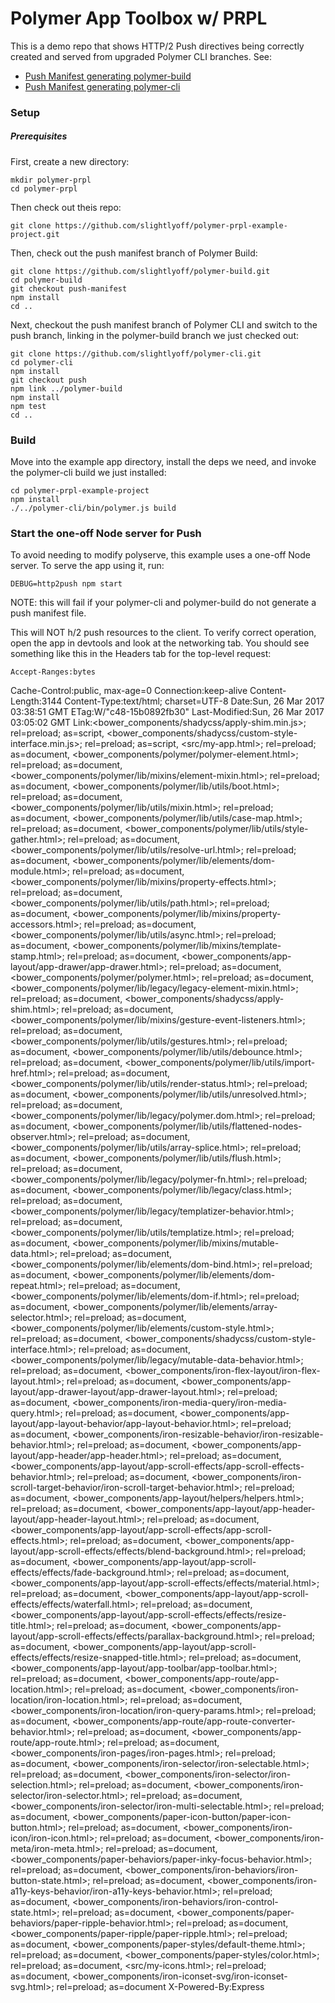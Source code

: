 # Polymer App Toolbox w/ PRPL

This is a demo repo that shows HTTP/2 Push directives being correctly created and served from upgraded Polymer CLI branches. See:

  - [Push Manifest generating polymer-build](https://github.com/slightlyoff/polymer-build/tree/push-manifest)
  - [Push Manifest generating polymer-cli](https://github.com/slightlyoff/polymer-cli/tree/push)

### Setup

##### Prerequisites

First, create a new directory:

    mkdir polymer-prpl
    cd polymer-prpl

Then check out theis repo:

    git clone https://github.com/slightlyoff/polymer-prpl-example-project.git

Then, check out the push manifest branch of Polymer Build:

    git clone https://github.com/slightlyoff/polymer-build.git
    cd polymer-build
    git checkout push-manifest
    npm install
    cd ..

Next, checkout the push manifest branch of Polymer CLI and switch to the push branch, linking in the polymer-build branch we just checked out:

    git clone https://github.com/slightlyoff/polymer-cli.git
    cd polymer-cli
    npm install
    git checkout push
    npm link ../polymer-build
    npm install
    npm test
    cd ..

### Build

Move into the example app directory, install the deps we need, and invoke the polymer-cli build we just installed:

    cd polymer-prpl-example-project
    npm install
    ./../polymer-cli/bin/polymer.js build

### Start the one-off Node server for Push

To avoid needing to modify polyserve, this example uses a one-off Node server. To serve the app using it, run:

    DEBUG=http2push npm start

NOTE: this will fail if your polymer-cli and polymer-build do not generate a push manifest file.

This will NOT h/2 push resources to the client. To verify correct operation, open the app in devtools and look at the networking tab. You should see something like this in the Headers tab for the top-level request:

    Accept-Ranges:bytes
Cache-Control:public, max-age=0
Connection:keep-alive
Content-Length:3144
Content-Type:text/html; charset=UTF-8
Date:Sun, 26 Mar 2017 03:38:51 GMT
ETag:W/"c48-15b0892fb30"
Last-Modified:Sun, 26 Mar 2017 03:05:02 GMT
Link:<bower_components/shadycss/apply-shim.min.js>; rel=preload; as=script, <bower_components/shadycss/custom-style-interface.min.js>; rel=preload; as=script, <src/my-app.html>; rel=preload; as=document, <bower_components/polymer/polymer-element.html>; rel=preload; as=document, <bower_components/polymer/lib/mixins/element-mixin.html>; rel=preload; as=document, <bower_components/polymer/lib/utils/boot.html>; rel=preload; as=document, <bower_components/polymer/lib/utils/mixin.html>; rel=preload; as=document, <bower_components/polymer/lib/utils/case-map.html>; rel=preload; as=document, <bower_components/polymer/lib/utils/style-gather.html>; rel=preload; as=document, <bower_components/polymer/lib/utils/resolve-url.html>; rel=preload; as=document, <bower_components/polymer/lib/elements/dom-module.html>; rel=preload; as=document, <bower_components/polymer/lib/mixins/property-effects.html>; rel=preload; as=document, <bower_components/polymer/lib/utils/path.html>; rel=preload; as=document, <bower_components/polymer/lib/mixins/property-accessors.html>; rel=preload; as=document, <bower_components/polymer/lib/utils/async.html>; rel=preload; as=document, <bower_components/polymer/lib/mixins/template-stamp.html>; rel=preload; as=document, <bower_components/app-layout/app-drawer/app-drawer.html>; rel=preload; as=document, <bower_components/polymer/polymer.html>; rel=preload; as=document, <bower_components/polymer/lib/legacy/legacy-element-mixin.html>; rel=preload; as=document, <bower_components/shadycss/apply-shim.html>; rel=preload; as=document, <bower_components/polymer/lib/mixins/gesture-event-listeners.html>; rel=preload; as=document, <bower_components/polymer/lib/utils/gestures.html>; rel=preload; as=document, <bower_components/polymer/lib/utils/debounce.html>; rel=preload; as=document, <bower_components/polymer/lib/utils/import-href.html>; rel=preload; as=document, <bower_components/polymer/lib/utils/render-status.html>; rel=preload; as=document, <bower_components/polymer/lib/utils/unresolved.html>; rel=preload; as=document, <bower_components/polymer/lib/legacy/polymer.dom.html>; rel=preload; as=document, <bower_components/polymer/lib/utils/flattened-nodes-observer.html>; rel=preload; as=document, <bower_components/polymer/lib/utils/array-splice.html>; rel=preload; as=document, <bower_components/polymer/lib/utils/flush.html>; rel=preload; as=document, <bower_components/polymer/lib/legacy/polymer-fn.html>; rel=preload; as=document, <bower_components/polymer/lib/legacy/class.html>; rel=preload; as=document, <bower_components/polymer/lib/legacy/templatizer-behavior.html>; rel=preload; as=document, <bower_components/polymer/lib/utils/templatize.html>; rel=preload; as=document, <bower_components/polymer/lib/mixins/mutable-data.html>; rel=preload; as=document, <bower_components/polymer/lib/elements/dom-bind.html>; rel=preload; as=document, <bower_components/polymer/lib/elements/dom-repeat.html>; rel=preload; as=document, <bower_components/polymer/lib/elements/dom-if.html>; rel=preload; as=document, <bower_components/polymer/lib/elements/array-selector.html>; rel=preload; as=document, <bower_components/polymer/lib/elements/custom-style.html>; rel=preload; as=document, <bower_components/shadycss/custom-style-interface.html>; rel=preload; as=document, <bower_components/polymer/lib/legacy/mutable-data-behavior.html>; rel=preload; as=document, <bower_components/iron-flex-layout/iron-flex-layout.html>; rel=preload; as=document, <bower_components/app-layout/app-drawer-layout/app-drawer-layout.html>; rel=preload; as=document, <bower_components/iron-media-query/iron-media-query.html>; rel=preload; as=document, <bower_components/app-layout/app-layout-behavior/app-layout-behavior.html>; rel=preload; as=document, <bower_components/iron-resizable-behavior/iron-resizable-behavior.html>; rel=preload; as=document, <bower_components/app-layout/app-header/app-header.html>; rel=preload; as=document, <bower_components/app-layout/app-scroll-effects/app-scroll-effects-behavior.html>; rel=preload; as=document, <bower_components/iron-scroll-target-behavior/iron-scroll-target-behavior.html>; rel=preload; as=document, <bower_components/app-layout/helpers/helpers.html>; rel=preload; as=document, <bower_components/app-layout/app-header-layout/app-header-layout.html>; rel=preload; as=document, <bower_components/app-layout/app-scroll-effects/app-scroll-effects.html>; rel=preload; as=document, <bower_components/app-layout/app-scroll-effects/effects/blend-background.html>; rel=preload; as=document, <bower_components/app-layout/app-scroll-effects/effects/fade-background.html>; rel=preload; as=document, <bower_components/app-layout/app-scroll-effects/effects/material.html>; rel=preload; as=document, <bower_components/app-layout/app-scroll-effects/effects/waterfall.html>; rel=preload; as=document, <bower_components/app-layout/app-scroll-effects/effects/resize-title.html>; rel=preload; as=document, <bower_components/app-layout/app-scroll-effects/effects/parallax-background.html>; rel=preload; as=document, <bower_components/app-layout/app-scroll-effects/effects/resize-snapped-title.html>; rel=preload; as=document, <bower_components/app-layout/app-toolbar/app-toolbar.html>; rel=preload; as=document, <bower_components/app-route/app-location.html>; rel=preload; as=document, <bower_components/iron-location/iron-location.html>; rel=preload; as=document, <bower_components/iron-location/iron-query-params.html>; rel=preload; as=document, <bower_components/app-route/app-route-converter-behavior.html>; rel=preload; as=document, <bower_components/app-route/app-route.html>; rel=preload; as=document, <bower_components/iron-pages/iron-pages.html>; rel=preload; as=document, <bower_components/iron-selector/iron-selectable.html>; rel=preload; as=document, <bower_components/iron-selector/iron-selection.html>; rel=preload; as=document, <bower_components/iron-selector/iron-selector.html>; rel=preload; as=document, <bower_components/iron-selector/iron-multi-selectable.html>; rel=preload; as=document, <bower_components/paper-icon-button/paper-icon-button.html>; rel=preload; as=document, <bower_components/iron-icon/iron-icon.html>; rel=preload; as=document, <bower_components/iron-meta/iron-meta.html>; rel=preload; as=document, <bower_components/paper-behaviors/paper-inky-focus-behavior.html>; rel=preload; as=document, <bower_components/iron-behaviors/iron-button-state.html>; rel=preload; as=document, <bower_components/iron-a11y-keys-behavior/iron-a11y-keys-behavior.html>; rel=preload; as=document, <bower_components/iron-behaviors/iron-control-state.html>; rel=preload; as=document, <bower_components/paper-behaviors/paper-ripple-behavior.html>; rel=preload; as=document, <bower_components/paper-ripple/paper-ripple.html>; rel=preload; as=document, <bower_components/paper-styles/default-theme.html>; rel=preload; as=document, <bower_components/paper-styles/color.html>; rel=preload; as=document, <src/my-icons.html>; rel=preload; as=document, <bower_components/iron-iconset-svg/iron-iconset-svg.html>; rel=preload; as=document
X-Powered-By:Express